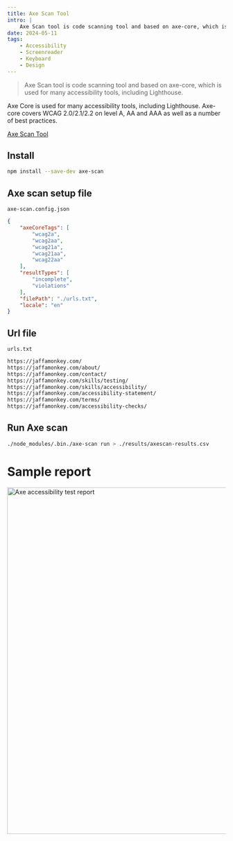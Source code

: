 ```yaml
---
title: Axe Scan Tool
intro: |
    Axe Scan tool is code scanning tool and based on axe-core, which is used for many accessibility tools, including Lighthouse.
date: 2024-05-11
tags:
    - Accessibility
    - Screenreader
    - Keyboard
    - Design
---
```


> Axe Scan tool is code scanning tool and based on axe-core, which is used for many accessibility tools, including Lighthouse.

Axe Core is used for many accessibility tools, including Lighthouse.  Axe-core covers WCAG 2.0/2.1/2.2 on level A, AA and AAA as well as a number of best practices.

[Axe Scan Tool](https://github.com/ttsukagoshi/axe-scan)

## Install

```bash
npm install --save-dev axe-scan
```

## Axe scan setup file

`axe-scan.config.json`
```json
{
    "axeCoreTags": [
        "wcag2a",
        "wcag2aa",
        "wcag21a",
        "wcag21aa",
        "wcag22aa"
    ],
    "resultTypes": [
        "incomplete",
        "violations"
    ],
    "filePath": "./urls.txt",
    "locale": "en"
}
```

## Url file

`urls.txt`
```bash
https://jaffamonkey.com/
https://jaffamonkey.com/about/
https://jaffamonkey.com/contact/
https://jaffamonkey.com/skills/testing/
https://jaffamonkey.com/skills/accessibility/
https://jaffamonkey.com/accessibility-statement/
https://jaffamonkey.com/terms/
https://jaffamonkey.com/accessibility-checks/
```

## Run Axe scan

```bash
./node_modules/.bin./axe-scan run > ./results/axescan-results.csv
```

# Sample report

<picture>
    <img src="/assets/img/axe-scan.png" alt="Axe accessibility test report" width="800" decoding="async" />
</picture>